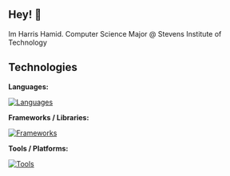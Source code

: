 ## Hey! 👋

Im Harris Hamid. Computer Science Major @ Stevens Institute of Technology
<!--
**HarrisHamid/HarrisHamid** is a ✨ _special_ ✨ repository because its `README.md` (this file) appears on your GitHub profile.
-->

## Technologies

**Languages:** 

[![Languages](https://skillicons.dev/icons?i=java,python,js,cpp,c)](https://skillicons.dev)

**Frameworks / Libraries:**

[![Frameworks](https://skillicons.dev/icons?i=flask,react,bootstrap,tensorflow)](https://skillicons.dev)

**Tools / Platforms:**

[![Tools](https://skillicons.dev/icons?i=vscode,eclipse,git,nodejs,postman,firebase,mongodb)](https://skillicons.dev)
